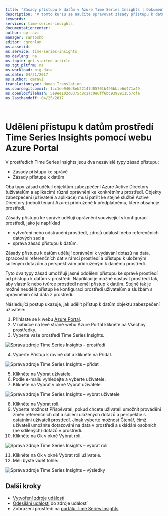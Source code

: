 ```yaml
---
title: "Zásady přístupu k datům v Azure Time Series Insights | Dokumentace Microsoftu"
description: "V tomto kurzu se naučíte spravovat zásady přístupu k datům v Time Series Insights."
keywords: 
services: time-series-insights
documentationcenter: 
author: op-ravi
manager: santoshb
editor: cgronlun
ms.assetid: 
ms.service: time-series-insights
ms.devlang: na
ms.topic: get-started-article
ms.tgt_pltfrm: na
ms.workload: big-data
ms.date: 04/21/2017
ms.author: omravi
translationtype: Human Translation
ms.sourcegitcommit: 1cc1ee946d8eb2214fd05701b495bbce6d471a49
ms.openlocfilehash: 5e9ee102c0375c8c1ac0e0ff6bc93989115b7cfa
ms.lasthandoff: 04/25/2017

---
```


# <a name="grant-data-access-to-a-time-series-insights-environment-using-azure-portal"></a>Udělení přístupu k datům prostředí Time Series Insights pomocí webu Azure Portal

V prostředích Time Series Insights jsou dva nezávislé typy zásad přístupu:

* Zásady přístupu ke správě
* Zásady přístupu k datům

Oba typy zásad udělují objektům zabezpečení Azure Active Directory (uživatelům a aplikacím) různá oprávnění ke konkrétnímu prostředí. Objekty zabezpečení (uživatelé a aplikace) musí patřit ke stejné službě Active Directory (neboli tenant Azure) přidružené k předplatnému, které obsahuje prostředí.

Zásady přístupu ke správě udělují oprávnění související s konfigurací prostředí, jako je například
*    vytvoření nebo odstranění prostředí, zdrojů událostí nebo referenčních datových sad a
*    správa zásad přístupu k datům.

Zásady přístupu k datům udělují oprávnění k vydávání dotazů na data, zpracování referenčních dat v rámci prostředí a přístupu k uloženým sdíleným dotazům a perspektivám přidruženým k danému prostředí.

Tyto dva typy zásad umožňují jasné oddělení přístupu ke správě prostředí od přístupu k datům v prostředí. Například je možné nastavit prostředí tak, aby vlastník nebo tvůrce prostředí neměl přístup k datům. Stejně tak je možné neudělit přístup ke konfiguraci prostředí uživatelům a službám s oprávněním číst data z prostředí.

Následující postup ukazuje, jak udělit přístup k datům objektu zabezpečení uživatele:

1.    Přihlaste se k webu [Azure Portal](https://portal.azure.com).
2.    V nabídce na levé straně webu Azure Portal klikněte na Všechny prostředky.
3.    Vyberte vaše prostředí Time Series Insights.

  ![Správa zdroje Time Series Insights – prostředí](media/data-access/getstarted-grant-data-access1.png)

4.    Vyberte Přístup k rovině dat a klikněte na Přidat.

  ![Správa zdroje Time Series Insights – přidat](media/data-access/getstarted-grant-data-access2.png)

5.    Klikněte na Vybrat uživatele.
6.    Podle e-mailu vyhledejte a vyberte uživatele.
7.    Klikněte na Vybrat v okně Vybrat uživatele.

  ![Správa zdroje Time Series Insights – vybrat uživatele](media/data-access/getstarted-grant-data-access3.png)

8.    Klikněte na Vybrat roli.
9.    Vyberte možnost Přispěvatel, pokud chcete uživateli umožnit provádění změn referenčních dat a sdílení uložených dotazů a perspektiv s ostatními uživateli prostředí. Jinak vyberte možnost Čtenář, čímž uživateli umožníte dotazování na data v prostředí a ukládání osobních (ne sdílených) dotazů v prostředí.
10.    Klikněte na Ok v okně Vybrat roli.

  ![Správa zdroje Time Series Insights – vybrat roli](media/data-access/getstarted-grant-data-access4.png)

11.    Klikněte na Ok v okně Vybrat roli uživatele.
12.    Měli byste vidět tohle:

  ![Správa zdroje Time Series Insights – výsledky](media/data-access/getstarted-grant-data-access5.png)

## <a name="next-steps"></a>Další kroky

* [Vytvoření zdroje událostí](time-series-insights-add-event-source.md)
* [Odesílání událostí](time-series-insights-send-events.md) do zdroje událostí
* Zobrazení prostředí na [portálu Time Series Insights](https://insights.timeseries.azure.com)

